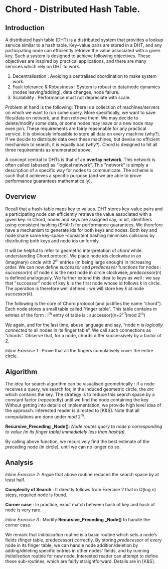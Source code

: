 # Chord - Distributed Hash Table. 

## Introduction 

A distributed hash table (DHT) is a distributed system that provides a lookup service similar to a hash table. Key–value pairs are stored in a DHT, and any participating node can efficiently retrieve the value associated with a given key. Such a system is designed to achieve following objectives. These objectives are inspired by practical applications, and there are many services which rely on DHT to work. 

1. Decentralisation : Avoiding a centralised coordination to make system work.
2. Fault tolerance & Robustness : System is robust to data/node dynamics (nodes leaving/adding), data changes, node failure. 
3. Scalability : Performance must not depreciate with scale. 


Problem at hand is the following: There is a collection of machines/servers on which we want to run some query. More specifically, we want to save files/data on network, and then retrieve them. We may decide to delete/modify some data, or some nodes may leave or a new node may even join. These requirements are fairly reasonable for any practical service.  It is obviously infeasible to store all data on every machine (why?). If we decide to distribute data over these machines, but devise no efficient mechanism to search, it is equally bad (why?). Chord is designed to hit all three requirements as enumerated above. 

A concept central to DHTs is that of an **overlay network**. This network is often called (abused) as “logical network”. This "network" is simply a description of a specific way for nodes to communicate. The scheme is such that it achieves a specific purpose (and we are able to prove performance guarantees mathematically). 

## Overview

Recall that a hash-table maps key to values. DHT stores key-value pairs and a participating node can efficiently retrieve the value associated with a given key. In Chord, nodes and keys are assigned say, m bit, identifiers using consistent hashing (SHA-1) for performance guarantees. We therefore have a mechanism to generate ids for both keys and nodes.  Both key and node share same key-space -consistent hashing minimises collisions by distributing both keys and node ids uniformly. 


It will be helpful to refer to geometric interpretation of *chord* while understanding Chord protocol. We place node ids clockwise in an (imaginary) circle with 2<sup>m</sup> entries (m being large enough) in increasing order. We can now define *successor* and *predecessor* functions for nodes : *successor*(n) of node n is the next node in circle clockwise; *predecessor*(n) is defined analogously. We further extend this idea to keys as well : we say that "successor" node of key *k* is the first node whose id follows *k* in circle. The operation is therefore well defined :  we will store key *k* at node *successor*(*k*).

The following is the core of Chord protocol (and justifies the name “chord”). Each node stores a small table called “finger table”. This table contains m entries of the form : i<sup>th</sup> entry of table is :  successor((n+2<sup>i-1</sup>)mod 2<sup>m</sup>)


We again, and for the last time, abuse language and say, “node n is *logically connected* to all nodes in its finger table”. We call such connections as “chords”. Observe that, for a node, chords differ successively by a factor of 2. 

*Inline Exercise 1* : Prove that all the fingers cumulatively cover the entire circle. 

## Algorithm

The idea for search algorithm can be visualised geometrically : if a node receives a query, we search for, in the induced geometric circle, the *arc* which contains the key. The strategy is to reduce this search space by a constant factor (repeatedly) until we find the node containing the key. Without getting into details of implementation, we provide high level idea of the approach. Interested reader is directed to [K&S]. Note that all computations are done under *mod* 2<sup>m</sup>. 

**Recursive_Preceding _Node()**: *Node routes query to node p corresponding to value (in its finger table) immediately less than hash(q)*.  

By calling above function, we recursively find the best estimate of the *preceding* node (in circle), until we can no longer do so. 

## Analysis 

*Inline Exercise 2*: Argue that above routine reduces the search space by at least half.

**Complexity of Search** : It directly follows from Exercise 2 that in O(log n) steps, required node is found. 

**Corner case** : In practice, exact match between hash of key and hash of node is very rare. 

*Inline Exercise 3* : Modify **Recursive_Preceding _Node()** to handle the corner case. 


We remark that *Initialisation* routine is a basic routine which sets a node’s fields (finger table, predecessor) correctly. By storing *predecessor* of every node in its finger table, we can handle node addition/deletion by adding/deleting specific entries in other nodes' fields, and by running *Initialisation* routine for new node. Interested reader can attempt to define these sub-routines, which are fairly straightforward. Details are in [K&S].
